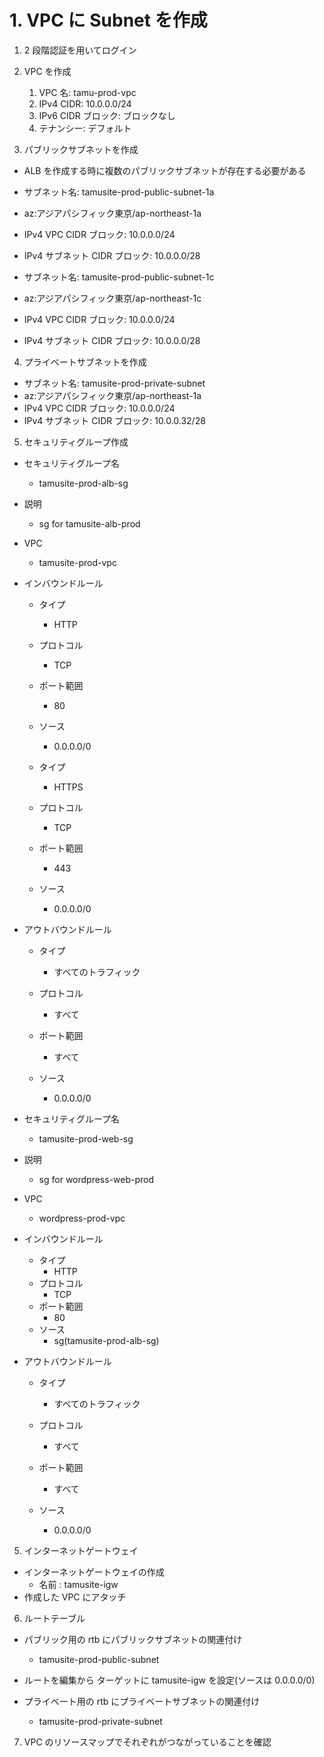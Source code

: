 # 1. VPC に Subnet を作成

1. 2 段階認証を用いてログイン
2. VPC を作成

   1. VPC 名: tamu-prod-vpc
   2. IPv4 CIDR: 10.0.0.0/24
   3. IPv6 CIDR ブロック: ブロックなし
   4. テナンシー: デフォルト

3. パブリックサブネットを作成

- ALB を作成する時に複数のパブリックサブネットが存在する必要がある

- サブネット名: tamusite-prod-public-subnet-1a
- az:アジアパシフィック東京/ap-northeast-1a
- IPv4 VPC CIDR ブロック: 10.0.0.0/24
- IPv4 サブネット CIDR ブロック: 10.0.0.0/28

- サブネット名: tamusite-prod-public-subnet-1c
- az:アジアパシフィック東京/ap-northeast-1c
- IPv4 VPC CIDR ブロック: 10.0.0.0/24
- IPv4 サブネット CIDR ブロック: 10.0.0.0/28

4. プライベートサブネットを作成

- サブネット名: tamusite-prod-private-subnet
- az:アジアパシフィック東京/ap-northeast-1a
- IPv4 VPC CIDR ブロック: 10.0.0.0/24
- IPv4 サブネット CIDR ブロック: 10.0.0.32/28

5. セキュリティグループ作成

- セキュリティグループ名
  - tamusite-prod-alb-sg
- 説明
  - sg for tamusite-alb-prod
- VPC
  - tamusite-prod-vpc
- インバウンドルール

  - タイプ
    - HTTP
  - プロトコル
    - TCP
  - ポート範囲
    - 80
  - ソース

    - 0.0.0.0/0

  - タイプ
    - HTTPS
  - プロトコル
    - TCP
  - ポート範囲
    - 443
  - ソース

    - 0.0.0.0/0

- アウトバウンドルール

  - タイプ
    - すべてのトラフィック
  - プロトコル
    - すべて
  - ポート範囲
    - すべて
  - ソース

    - 0.0.0.0/0

- セキュリティグループ名
  - tamusite-prod-web-sg
- 説明
  - sg for wordpress-web-prod
- VPC
  - wordpress-prod-vpc
- インバウンドルール

  - タイプ
    - HTTP
  - プロトコル
    - TCP
  - ポート範囲
    - 80
  - ソース
    - sg(tamusite-prod-alb-sg)

- アウトバウンドルール

  - タイプ
    - すべてのトラフィック
  - プロトコル
    - すべて
  - ポート範囲
    - すべて
  - ソース

    - 0.0.0.0/0

5. インターネットゲートウェイ

- インターネットゲートウェイの作成
  - 名前 : tamusite-igw
- 作成した VPC にアタッチ

6. ルートテーブル

- パブリック用の rtb にパブリックサブネットの関連付け
  - tamusite-prod-public-subnet
- ルートを編集から ターゲットに tamusite-igw を設定(ソースは 0.0.0.0/0)

- プライベート用の rtb にプライベートサブネットの関連付け

  - tamusite-prod-private-subnet

7. VPC のリソースマップでそれぞれがつながっていることを確認
